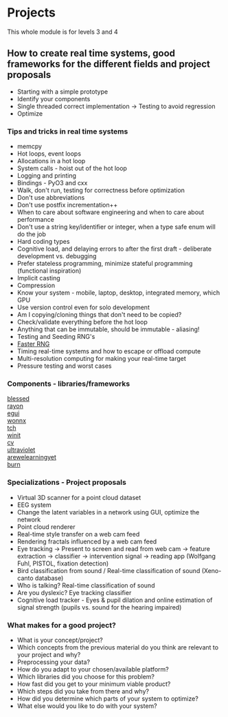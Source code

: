 # Projects
This whole module is for levels 3 and 4

## How to create real time systems, good frameworks for the different fields and project proposals

* Starting with a simple prototype
* Identify your components
* Single threaded correct implementation -> Testing to avoid regression
* Optimize

### Tips and tricks in real time systems

* memcpy
* Hot loops, event loops
* Allocations in a hot loop
* System calls - hoist out of the hot loop
* Logging and printing
* Bindings - PyO3 and cxx
* Walk, don't run, testing for correctness before optimization
* Don't use abbreviations
* Don't use postfix incrementation++
* When to care about software engineering and when to care about performance
* Don't use a string key/identifier or integer, when a type safe enum will do the job
* Hard coding types
* Cognitive load, and delaying errors to after the first draft - deliberate development vs. debugging
* Prefer stateless programming, minimize stateful programming (functional inspiration)
* Implicit casting
* Compression
* Know your system - mobile, laptop, desktop, integrated memory, which GPU
* Use version control even for solo development
* Am I copying/cloning things that don't need to be copied?
* Check/validate everything before the hot loop
* Anything that can be immutable, should be immutable - aliasing!
* Testing and Seeding RNG's
* [Faster RNG](https://youtu.be/5_RAHZQCPjE)
* Timing real-time systems and how to escape or offload compute
* Multi-resolution computing for making your real-time target
* Pressure testing and worst cases

### Components - libraries/frameworks

[blessed](https://blessed.rs/crates)  
[rayon](https://github.com/rayon-rs/rayon)  
[egui](https://github.com/emilk/egui)  
[wonnx](https://github.com/webonnx/wonnx)  
[tch](https://github.com/LaurentMazare/tch-rs)  
[winit](https://github.com/rust-windowing/winit)  
[cv](https://github.com/rust-cv/cv)  
[ultraviolet](https://github.com/fu5ha/ultraviolet)  
[arewelearningyet](https://www.arewelearningyet.com/neural-networks/)  
[burn](https://github.com/burn-rs/burn)  

### Specializations - Project proposals

* Virtual 3D scanner for a point cloud dataset
* EEG system
* Change the latent variables in a network using GUI, optimize the network
* Point cloud renderer
* Real-time style transfer on a web cam feed
* Rendering fractals influenced by a web cam feed
* Eye tracking -> Present to screen and read from web cam ->
feature extraction -> classifier -> intervention signal ->
reading app (Wolfgang Fuhl, PISTOL, fixation detection)
* Bird classification from sound / Real-time classification of sound (Xeno-canto database)
* Who is talking? Real-time classification of sound
* Are you dyslexic? Eye tracking classifier
* Cognitive load tracker - Eyes & pupil dilation and online estimation of
signal strength (pupils vs. sound for the hearing impaired)

### What makes for a good project?

* What is your concept/project?
* Which concepts from the previous material do you think
are relevant to your project and why?
* Preprocessing your data?
* How do you adapt to your chosen/available platform?
* Which libraries did you choose for this problem?
* How fast did you get to your minimum viable product?
* Which steps did you take from there and why?
* How did you determine which parts of your system to optimize?
* What else would you like to do with your system?
